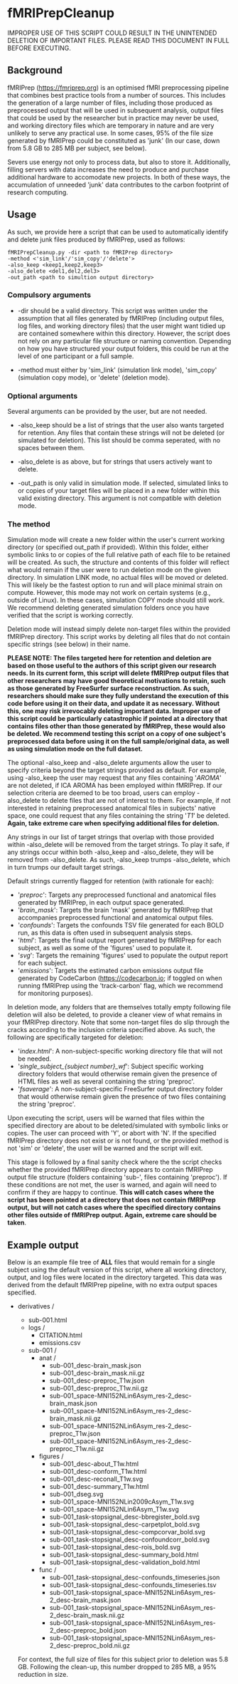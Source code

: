 # fMRIPrepCleanup

IMPROPER USE OF THIS SCRIPT COULD RESULT IN THE UNINTENDED DELETION OF IMPORTANT FILES. PLEASE READ THIS DOCUMENT IN FULL BEFORE EXECUTING.

## Background

fMRIPrep (https://fmriprep.org) is an optimised fMRI preprocessing pipeline that combines best practice tools from a number of sources. This includes the generation of a large number of files, including those produced as preprocessed output that will be used in subsequent analysis, output files that could be used by the researcher but in practice may never be used, and working directory files which are temporary in nature and are very unlikely to serve any practical use. In some cases, 95% of the file size generated by fMRIPrep could be constituted as 'junk' (In our case, down from 5.8 GB to 285 MB per subject, see below).

Severs use energy not only to process data, but also to store it. Additionally, filling servers with data increases the need to produce and purchase additional hardware to accomodate new projects. In both of these ways, the accumulation of unneeded 'junk' data contributes to the carbon footprint of research computing.

## Usage

As such, we provide here a script that can be used to automatically identify and delete junk files produced by fMRIPrep, used as follows:

```
fMRIPrepCleanup.py -dir <path to fMRIPrep directory>
-method <'sim_link'/'sim_copy'/'delete'>
-also_keep <keep1,keep2,keep3>
-also_delete <del1,del2,del3>
-out_path <path to simultion output directory>
```

### Compulsory arguments

- -dir should be a valid directory. This script was written under the assumption that all files generated by fMRIPrep (including output files, log files, and working directory files) that the user might want tidied up are contained somewhere within this directory. However, the script does not rely on any particular file structure or naming convention. Depending on how you have structured your output folders, this could be run at the level of one participant or a full sample. 

- -method must either by 'sim_link' (simulation link mode), 'sim_copy' (simulation copy mode), or 'delete' (deletion mode). 

### Optional arguments

Several arguments can be provided by the user, but are not needed.

- -also_keep should be a list of strings that the user also wants targeted for retention. Any files that contain these strings will not be deleted (or simulated for deletion). This list should be comma seperated, with no spaces between them.

- -also_delete is as above, but for strings that users actively want to delete.

- -out_path is only valid in simulation mode. If selected, simulated links to or copies of your target files will be placed in a new folder within this valid existing directory. This argument is not compatible with deletion mode.

### The method

Simulation mode will create a new folder within the user's current working directory (or specified out_path if provided). Within this folder, either symbolic links to or copies of the full relative path of each file to be retained will be created. As such, the structure and contents of this folder will reflect what would remain if the user were to run deletion mode on the given directory. In simulation LINK mode, no actual files will be moved or deleted. This will likely be the fastest option to run and will place minimal strain on compute. However, this mode may not work on certain systems (e.g., outside of Linux). In these cases, simulation COPY mode should still work. We recommend deleting generated simulation folders once you have verified that the script is working correctly.

Deletion mode will instead simply delete non-target files within the provided fMRIPrep directory. This script works by deleting all files that do not contain specific strings (see below) in their name.

**PLEASE NOTE: The files targeted here for retention and deletion are based on those useful to the authors of this script given our research needs. In its current form, this script will delete fMRIPrep output files that other researchers may have good theoretical motivations to retain, such as those generated by FreeSurfer surface reconstruction. As such, researchers should make sure they fully understand the execution of this code before using it on their data, and update it as necessary. Without this, one may risk irrevocably deleting important data. Improper use of this script could be particularly catastrophic if pointed at a directory that contains files other than those generated by fMRIPrep, these would also be deleted. We recommend testing this script on a copy of one subject's preprocessed data before using it on the full sample/original data, as well as using simulation mode on the full dataset.**

The optional -also_keep and -also_delete arguments allow the user to specify criteria beyond the target strings provided as default. For example, using -also_keep the user may request that any files containing '*AROMA*' are not deleted, if ICA AROMA has been employed within fMRIPrep. If our selection criteria are deemed to be too broad, users can employ -also_delete to delete files that are not of interest to them. For example, if not interested in retaining preprocessed anatomical files in subjects' native space, one could request that any files containing the string '*T1*' be deleted. **Again, take extreme care when specifying additional files for deletion.**

Any strings in our list of target strings that overlap with those provided within -also_delete will be removed from the target strings. To play it safe, if any strings occur within both -also_keep and -also_delete, they will be removed from -also_delete. As such, -also_keep trumps -also_delete, which in turn trumps our default target strings.

Default strings currently flagged for retention (with rationale for each):

- '*preproc*': Targets any preprocessed functional and anatomical files generated by fMRIPrep, in each output space generated.
- '*brain_mask*': Targets the brain 'mask' generated by fMRIPrep that accompanies preprocessed functional and anatomical output files.
- '*confounds*': Targets the confounds TSV file generated for each BOLD run, as this data is often used in subsequent analysis steps.
- '*html*': Targets the final output report generated by fMRIPrep for each subject, as well as some of the 'figures' used to populate it.
- '*svg*': Targets the remaining 'figures' used to populate the output report for each subject.
- '*emissions*': Targets the estimated carbon emissions output file generated by CodeCarbon (https://codecarbon.io; if toggled on when running fMRIPrep using the 'track-carbon' flag, which we recommend for monitoring purposes).

In deletion mode, any folders that are themselves totally empty following file deletion will also be deleted, to provide a cleaner view of what remains in your fMRIPrep directory. Note that some non-target files do slip through the cracks according to the inclusion criteria specified above. As such, the following are specifically targeted for deletion:

- '*index.html*': A non-subject-specific working directory file that will not be needed.
- '*single_subject_{subject number}_wf*': Subject specific working directory folders that would otherwise remain given the presence of HTML files as well as several containing the string 'preproc'.
- '*fsaverage*': A non-subject-specific FreeSurfer output directory folder that would otherwise remain given the presence of two files containing the string 'preproc'.

Upon executing the script, users will be warned that files within the specified directory are about to be deleted/simulated with symbolic links or copies. The user can proceed with 'Y', or abort with 'N'. If the specified fMRIPrep directory does not exist or is not found, or the provided method is not 'sim' or 'delete', the user will be warned and the script will exit.

This stage is followed by a final sanity check where the the script checks whether the provided fMRIPrep directory appears to contain fMRIPrep output file structure (folders containing 'sub-', files containing 'preproc'). If these conditions are not met, the user is warned, and again will need to confirm if they are happy to continue. **This will catch cases where the script has been pointed at a directory that does not contain fMRIPrep output, but will not catch cases where the specified directory contains other files outside of fMRIPrep output. Again, extreme care should be taken**.

## Example output

Below is an example file tree of **ALL** files that would remain for a single subject using the default version of this script, where all working directory, output, and log files were located in the directory targeted. This data was derived from the default fMRIPrep pipeline, with no extra output spaces specified.

* derivatives /
  * sub-001.html
  * logs /
    * CITATION.html
    * emissions.csv
  * sub-001 /
    * anat /
      * sub-001_desc-brain_mask.json
      * sub-001_desc-brain_mask.nii.gz
      * sub-001_desc-preproc_T1w.json
      * sub-001_desc-preproc_T1w.nii.gz
      * sub-001_space-MNI152NLin6Asym_res-2_desc-brain_mask.json
      * sub-001_space-MNI152NLin6Asym_res-2_desc-brain_mask.nii.gz
      * sub-001_space-MNI152NLin6Asym_res-2_desc-preproc_T1w.json
      * sub-001_space-MNI152NLin6Asym_res-2_desc-preproc_T1w.nii.gz
    * figures /
      * sub-001_desc-about_T1w.html
      * sub-001_desc-conform_T1w.html
      * sub-001_desc-reconall_T1w.svg
      * sub-001_desc-summary_T1w.html
      * sub-001_dseg.svg
      * sub-001_space-MNI152NLin2009cAsym_T1w.svg
      * sub-001_space-MNI152NLin6Asym_T1w.svg
      * sub-001_task-stopsignal_desc-bbregister_bold.svg
      * sub-001_task-stopsignal_desc-carpetplot_bold.svg
      * sub-001_task-stopsignal_desc-compcorvar_bold.svg
      * sub-001_task-stopsignal_desc-confoundcorr_bold.svg
      * sub-001_task-stopsignal_desc-rois_bold.svg
      * sub-001_task-stopsignal_desc-summary_bold.html
      * sub-001_task-stopsignal_desc-validation_bold.html
    * func /
      * sub-001_task-stopsignal_desc-confounds_timeseries.json
      * sub-001_task-stopsignal_desc-confounds_timeseries.tsv
      * sub-001_task-stopsignal_space-MNI152NLin6Asym_res-2_desc-brain_mask.json
      * sub-001_task-stopsignal_space-MNI152NLin6Asym_res-2_desc-brain_mask.nii.gz
      * sub-001_task-stopsignal_space-MNI152NLin6Asym_res-2_desc-preproc_bold.json
      * sub-001_task-stopsignal_space-MNI152NLin6Asym_res-2_desc-preproc_bold.nii.gz

  For context, the full size of files for this subject prior to deletion was 5.8 GB. Following the clean-up, this number dropped to 285 MB, a 95% reduction in size.
